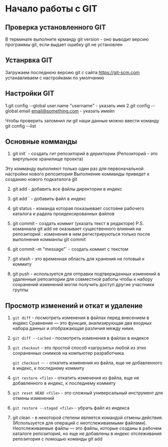 # Начало работы с GIT

## Проверка установленного GIT

В терминате выполните крманду git version - оно выводит версию программы git, если выдает ошибку git не установлен

## Устанрвка GIT

Загружаем последнюю версию git с сайта https://git-scm.com устанавливаем с настройками по умолчанию

## Настройки GIT

1.git config --global user.name "username" - указать имя
 2.git config --global.email email@something.com - указать имейл

Чтобы проверить запомнил ли git наши данные можно ввести команду git config --list

## Основные комманды

 1. git init` - создать гит репозиторий в дериктории (Pепозиторий - это виртульное хранилище проекта) 
 
 Эту комманду выполняют только один раз для первоначальной настройки нового репозитория
Выполнение комманды приведет к созданию нового подкаталога git

2. git add  - добавить все файлы директории в индекс

 3. git add <file>` - добавить файл в индекс

 4. git status - команда которая показыевает состояне рабочего каталога и радела проидексированных файлов 

 5. git commit - создать коммит (указать текст в редакторе) P.S. команнала git add не оказывает существенного влияния на репозиторий : изменения в нем регистрируються только
 после выполнения комманлы git commit 

6. git commit -m "message"` - создать коммит с текстом

7. git stash - это временная область для хранения не готовый к коммиту

8. git push - используется для отправки подтвержденных изменений в удаленные репозитории для совместной работы чтобы к набору сохранений изменений могли получить доступ другие участники группы

## Просмотр изменений и откат и удаление

1. `git diff` - посмотреть изменения в файлах перед внесением в индекс
Сравнение — это функция, анализирующая два входных набора данных и отображающая различия между ними.

2. `git diff --cached` - посмотреть изменения в файлах в индексе

3. `git checkout` - это простой способ «загрузить» любой из этих сохраненных снимков на компьютер разработчика.

   `git checkout` --<file> - откатить изменения из файла, еще не добавленного в индекс, к последнему коммиту
    
4. `git restore <file>` - откатить изменения из файла, еще не добавленного в индекс, к последнему коммиту
5. `git reset HEAD <file>` - это сложный универсальный инструмент для отмены изменений
6. `git restore --staged <file>` - убрать файл из индекса

7. git clean - в некоторой степени является командой отмены действия. (Используется для операций с неотслеживаемыми файлами).  Неотслеживаемые файлы — это файлы, которые созданы в рабочем каталоге репозитория, но еще не добавлены в индекс отслеживания репозитория с помощью команды git add
